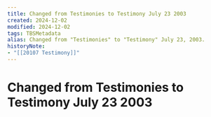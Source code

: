 ```yaml
---
title: Changed from Testimonies to Testimony July 23 2003
created: 2024-12-02
modified: 2024-12-02
tags: TBSMetadata
alias: Changed from "Testimonies" to "Testimony" July 23, 2003.
historyNote:
- "[[20107 Testimony]]"
---
```

# Changed from Testimonies to Testimony July 23 2003
